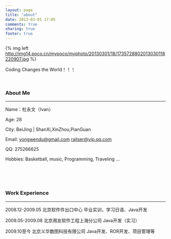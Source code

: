 ```yaml
---
layout: page
title: "about"
date: 2013-03-01 17:05
comments: true
sharing: true
footer: true
---
```


{% img left http://img14.poco.cn/mypoco/myphoto/20130301/18/1735728802013030118220907.jpg %}

Coding Changes the World！！！

</br>

### About Me
--------------

Name：杜永文（Ivan）

Age: 28

City: BeiJing | ShanXi,XinZhou,PianGuan

Email: yongwendu@gmail.com  railser@vip.qq.com

QQ: 275266625

Hobbies: Basketball, music, Programming, Traveling ...



</br></br></br>



### Work Experience
--------------

2008.12-2009.05 北京软件件出口中心  毕业实训，学习日语、Java开发

2009.05-2009.08 北京用友软件工程上海分公司  Java开发（实习）

2009.10至今      北京义华数图科技有限公司   Java开发、ROR开发、项目管理等
